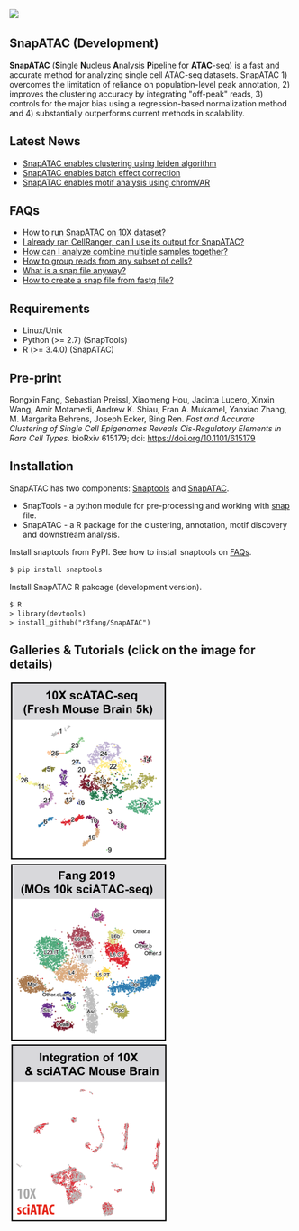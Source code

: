 ![](images/SnapATAC_intro.gif)

## SnapATAC (Development)
**SnapATAC** (**S**ingle **N**ucleus **A**nalysis **P**ipeline for **ATAC**-seq) is a fast and accurate method for analyzing single cell ATAC-seq datasets. SnapATAC 1) overcomes the limitation of reliance on population-level peak annotation, 2) improves the clustering accuracy by integrating "off-peak" reads, 3) controls for the major bias using a regression-based normalization method and 4) substantially outperforms current methods in scalability.

## Latest News
* [SnapATAC enables clustering using leiden algorithm](https://github.com/r3fang/SnapATAC/tree/master/examples/10X_P50)
* [SnapATAC enables batch effect correction](https://github.com/r3fang/SnapATAC/tree/master/examples/10X_sci)
* [SnapATAC enables motif analysis using chromVAR](https://github.com/r3fang/SnapATAC/tree/master/examples/10X_P50)

## FAQs
* [How to run SnapATAC on 10X dataset?](https://github.com/r3fang/SnapATAC/wiki/FAQs#10X_snap)
* [I already ran CellRanger, can I use its output for SnapATAC?](https://github.com/r3fang/SnapATAC/wiki/FAQs#cellranger_output)
* [How can I analyze combine multiple samples together?](https://github.com/r3fang/SnapATAC/wiki/FAQs#multi_snap)
* [How to group reads from any subset of cells?](https://github.com/r3fang/SnapATAC/wiki/FAQs#group_reads)
* [What is a snap file anyway?](https://github.com/r3fang/SnapATAC/wiki/FAQs#whatissnap)
* [How to create a snap file from fastq file?](https://github.com/r3fang/SnapATAC/wiki/FAQs#CEMBA_snap)

## Requirements  
* Linux/Unix
* Python (>= 2.7) (SnapTools)
* R (>= 3.4.0) (SnapATAC)

## Pre-print  
Rongxin Fang, Sebastian Preissl, Xiaomeng Hou, Jacinta Lucero, Xinxin Wang, Amir Motamedi, Andrew K. Shiau, Eran A. Mukamel, Yanxiao Zhang, M. Margarita Behrens, Joseph Ecker, Bing Ren. *Fast and Accurate Clustering of Single Cell Epigenomes Reveals Cis-Regulatory Elements in Rare Cell Types.* bioRxiv 615179; doi: https://doi.org/10.1101/615179

## Installation

SnapATAC has two components: [Snaptools](https://github.com/r3fang/SnapTools) and [SnapATAC](https://github.com/r3fang/SnapATAC). 

* SnapTools - a python module for pre-processing and working with [snap](https://github.com/r3fang/SnapATAC/wiki/FAQs) file. 
* SnapATAC  - a R package for the clustering, annotation, motif discovery and downstream analysis.    

Install snaptools from PyPI. See how to install snaptools on [FAQs](https://github.com/r3fang/SnapATAC/wiki/FAQs). 

```bash
$ pip install snaptools
```

Install SnapATAC R pakcage (development version). 

```
$ R
> library(devtools)
> install_github("r3fang/SnapATAC")
```

## Galleries & Tutorials (click on the image for details)
[<img src="./images/10X_Mouse_Brain_5k.png" width="280" height="318" />](./examples/10X_P50/README.md)
[<img src="./images/Fang_2019.png" width="280" height="318" />](./examples/Fang_2019/Fang_2019.md)
[<img src="./images/10X_sci.png" width="280" height="318" />](./examples/10X_sci/README.md)
